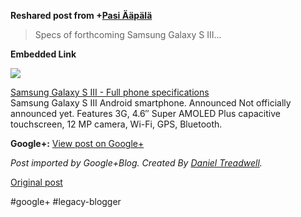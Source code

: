 <!--
date: '2012-01-20'
published: true
slug: 2012-01-specs-of-forthcoming-samsung-galaxy-s
time_to_read: 5
title: Specs of forthcoming Samsung Galaxy S III...
-->

  
  
**Reshared post from +[Pasi Ääpälä](https://plus.google.com/117166962835543791045)**  
> Specs of forthcoming Samsung Galaxy S III...

**Embedded Link**

  

![](http://images0-focus-opensocial.googleusercontent.com/gadgets/proxy?container=focus&gadget=a&resize_h=100&url=http%3A%2F%2Fst2.gsmarena.com%2Fvv%2Fbigpic%2Fsamsung-galaxy-s-iii-rum.jpg)

  
 [Samsung Galaxy S III - Full phone specifications](http://www.gsmarena.com/samsung_galaxy_s_iii-4238.php)  
 Samsung Galaxy S III Android smartphone. Announced Not officially announced yet. Features 3G, 4.6″ Super AMOLED Plus capacitive touchscreen, 12 MP camera, Wi-Fi, GPS, Bluetooth.

**Google+:** [View post on Google+](https://plus.google.com/103392016560023386646/posts/14TDEWC4cXi)

  
  
*Post imported by Google+Blog. Created By [Daniel Treadwell](http://minimali.se/).*

[Original post](https://ysfk.blogspot.com/2012/01/specs-of-forthcoming-samsung-galaxy-s.html)

#google+ #legacy-blogger 